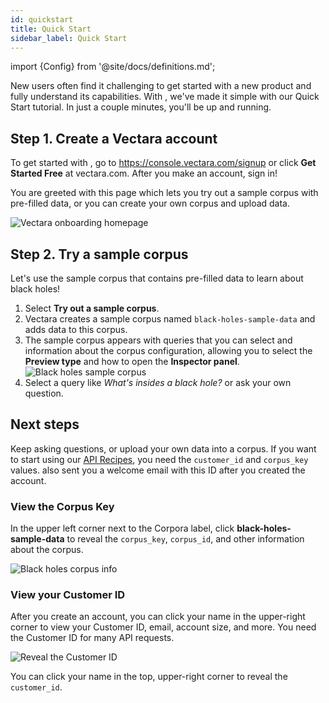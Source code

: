 ```yaml
---
id: quickstart
title: Quick Start
sidebar_label: Quick Start
---
```


import {Config} from '@site/docs/definitions.md';

New users often find it challenging to get started with a new product and 
fully understand its capabilities. With <Config v="names.product"/>, we've made it simple with our 
Quick Start tutorial. In just a couple minutes, you'll be up and running.

## Step 1. Create a Vectara account

To get started with <Config v="names.product"/>, go to https://console.vectara.com/signup or
click **Get Started Free** at vectara.com. After you make an account, sign in!

You are greeted with this page which lets you try out a sample corpus with 
pre-filled data, or you can create your own corpus and upload data.

![Vectara onboarding homepage](/img/vectara_onboarding_home.png)

## Step 2. Try a sample corpus

Let's use the sample corpus that contains pre-filled data to learn about black 
holes! 

1. Select **Try out a sample corpus**.
2. Vectara creates a sample corpus named `black-holes-sample-data` and adds 
   data to this corpus.
3. The sample corpus appears with queries that you can select and information 
   about the corpus configuration, allowing you to select the **Preview type** 
   and how to open the **Inspector panel**.
 ![Black holes sample corpus](/img/black_holes_sample_corpus.png)
4. Select a query like *What's insides a black hole?* or ask your own question.


## Next steps

Keep asking questions, or upload your own data into a corpus. If you want to 
start using our [API Recipes](/docs/api-recipes), you need
the `customer_id` and `corpus_key` values. <Config v="names.product"/> also sent
you a welcome email with this ID after you created the account.


### View the Corpus Key

In the upper left corner next to the Corpora label, click 
**black-holes-sample-data** to reveal the `corpus_key`, `corpus_id`, and other 
information about the corpus.

![Black holes corpus info](/img/black_holes_corpus_info.png)

### View your Customer ID

After you create an account, you can click your name in the upper-right corner 
to view your Customer ID, email, account size, and more. You need the
Customer ID for many API requests.

![Reveal the Customer ID](/img/view_customer_id.png)

You can click your name in the top, upper-right corner to reveal
the `customer_id`.
